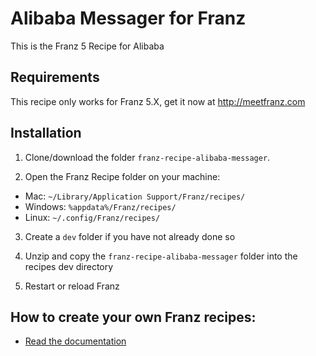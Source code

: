 # Alibaba Messager for Franz
This is the Franz 5 Recipe for Alibaba

## Requirements
This recipe only works for Franz 5.X, get it now at http://meetfranz.com

## Installation

1. Clone/download the folder `franz-recipe-alibaba-messager`.

2. Open the Franz Recipe folder on your machine:
  * Mac: `~/Library/Application Support/Franz/recipes/`
  * Windows: `%appdata%/Franz/recipes/`
  * Linux: `~/.config/Franz/recipes/`

3. Create a `dev` folder if you have not already done so

3. Unzip and copy the `franz-recipe-alibaba-messager` folder into the recipes dev directory

4. Restart or reload Franz

## How to create your own Franz recipes:
* [Read the documentation](https://github.com/meetfranz/plugins)

